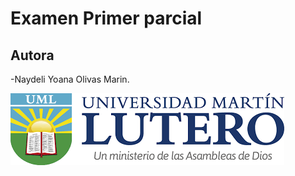 # Examen Primer parcial 

 ## Autora

 -Naydeli Yoana Olivas Marin.

<img src="imagenes/logo-uml.png" alt="UML">
